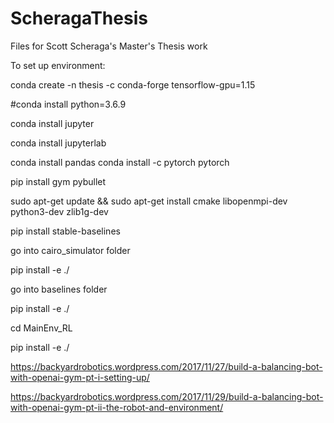 # ScheragaThesis

Files for Scott Scheraga's Master's Thesis work

To set up environment: 

conda create -n thesis -c conda-forge tensorflow-gpu=1.15


#conda install python=3.6.9

conda install jupyter

conda install jupyterlab

conda install pandas
conda install -c pytorch pytorch 

pip install gym  pybullet




sudo apt-get update && sudo apt-get install cmake libopenmpi-dev python3-dev zlib1g-dev

pip install stable-baselines

go into cairo_simulator folder

pip install -e ./


go into baselines folder

pip install -e ./

cd MainEnv_RL

pip install -e ./






https://backyardrobotics.wordpress.com/2017/11/27/build-a-balancing-bot-with-openai-gym-pt-i-setting-up/

https://backyardrobotics.wordpress.com/2017/11/29/build-a-balancing-bot-with-openai-gym-pt-ii-the-robot-and-environment/
